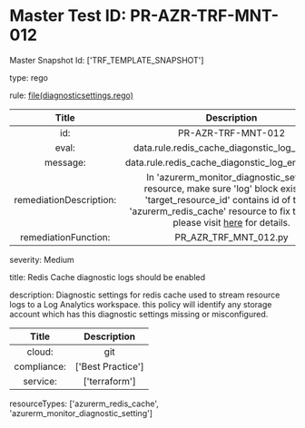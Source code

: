 



# Master Test ID: PR-AZR-TRF-MNT-012


Master Snapshot Id: ['TRF_TEMPLATE_SNAPSHOT']

type: rego

rule: [file(diagnosticsettings.rego)]  
  
  
  
  

|Title|Description|
| :---: | :---: |
|id: |PR-AZR-TRF-MNT-012|
|eval: |data.rule.redis_cache_diagonstic_log_enabled|
|message: |data.rule.redis_cache_diagonstic_log_enabled_err|
|remediationDescription: |In 'azurerm_monitor_diagnostic_setting' resource, make sure 'log' block exist and 'target_resource_id' contains id of target 'azurerm_redis_cache' resource to fix the issue. please visit <a href='https://registry.terraform.io/providers/hashicorp/azurerm/latest/docs/resources/monitor_diagnostic_setting#log' target='_blank'>here</a> for details.|
|remediationFunction: |PR_AZR_TRF_MNT_012.py|


severity: Medium

title: Redis Cache diagnostic logs should be enabled

description: Diagnostic settings for redis cache used to stream resource logs to a Log Analytics workspace. this policy will identify any storage account which has this diagnostic settings missing or misconfigured.  
  
  

|Title|Description|
| :---: | :---: |
|cloud: |git|
|compliance: |['Best Practice']|
|service: |['terraform']|


resourceTypes: ['azurerm_redis_cache', 'azurerm_monitor_diagnostic_setting']


[file(diagnosticsettings.rego)]: https://github.com/prancer-io/prancer-compliance-test/tree/master/azure/terraform/diagnosticsettings.rego

